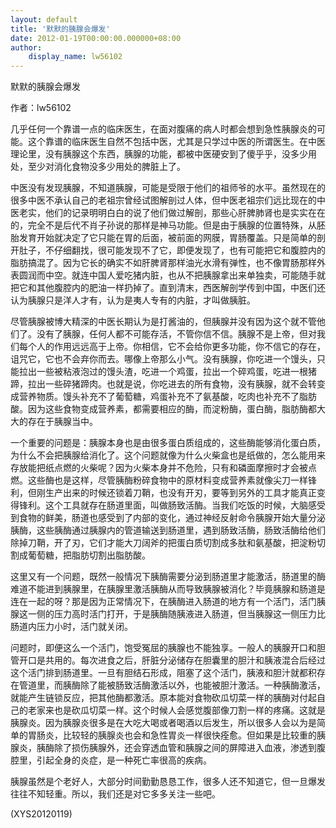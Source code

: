 ```yaml
---
layout: default
title: '默默的胰腺会爆发'
date: 2012-01-19T00:00:00.000000+08:00
author:
    display_name: lw56102
---
```


默默的胰腺会爆发

作者：lw56102

几乎任何一个靠谱一点的临床医生，在面对腹痛的病人时都会想到急性胰腺炎的可能。这个靠谱的临床医生自然不包括中医，尤其是只学过中医的所谓医生。在中医理论里，没有胰腺这个东西，胰腺的功能，都被中医硬安到了傻乎乎，没多少用处，至少对消化食物没多少用处的脾脏上了。

中医没有发现胰腺，不知道胰腺，可能是受限于他们的祖师爷的水平。虽然现在的很多中医不承认自己的老祖宗曾经试图解剖过人体，但中医老祖宗们远比现在的中医老实，他们的记录明明白白的说了他们做过解剖，那些心肝脾肺肾也是实实在在的，完全不是后代不肖子孙说的那样是神马功能。但是由于胰腺的位置特殊，从胚胎发育开始就决定了它只能在胃的后面，被前面的网膜，胃肠覆盖。只是简单的剖开肚子，不仔细翻找，很可能发现不了它，即便发现了，也有可能把它和腹腔内的脂肪搞混了。因为它长的确实不如肝脾肾那样油光水滑有弹性，也不像胃肠那样外表圆润而中空。就连中国人爱吃猪内脏，也从不把胰腺拿出来单独卖，可能随手就把它和其他腹腔内的肥油一样扔掉了。直到清末，西医解剖学传到中国，中医们还认为胰腺只是洋人才有，认为是夷人专有的内脏，才叫做胰脏。

尽管胰腺被博大精深的中医长期认为是打酱油的，但胰腺并没有因为这个就不管他们了。没有了胰腺，任何人都不可能存活，不管你信不信。胰腺不是上帝，但对我们每个人的作用远远高于上帝。你相信，它不会给你更多功能，你不信它的存在，诅咒它，它也不会弃你而去。哪像上帝那么小气。没有胰腺，你吃进一个馒头，只能拉出一些被粘液泡过的馒头渣，吃进一个鸡蛋，拉出一个碎鸡蛋，吃进一根猪蹄，拉出一些碎猪蹄肉。也就是说，你吃进去的所有食物，没有胰腺，就不会转变成营养物质。馒头补充不了葡萄糖，鸡蛋补充不了氨基酸，吃肉也补充不了脂肪酸。因为这些食物变成营养素，都需要相应的酶，而淀粉酶，蛋白酶，脂肪酶都大大的存在于胰腺当中。

一个重要的问题是：胰腺本身也是由很多蛋白质组成的，这些酶能够消化蛋白质，为什么不会把胰腺给消化了。这个问题就像为什么火柴盒也是纸做的，怎么能用来存放能把纸点燃的火柴呢？因为火柴本身并不危险，只有和磷面摩擦时才会被点燃。这些酶也是这样，尽管胰酶粉碎食物中的原材料变成营养素就像尖刀一样锋利，但刚生产出来的时候还锁着刀鞘，也没有开刃，要等到另外的工具才能真正变得锋利。这个工具就存在肠道里面，叫做肠致活酶。当我们吃饭的时候，大脑感受到食物的鲜美，肠道也感受到了内部的变化，通过神经反射命令胰腺开始大量分泌胰酶，这些胰酶通过胰腺内的管道输送到肠道里，遇到肠致活酶，肠致活酶给他们除掉刀鞘，开了刃，它们才能大刀阔斧的把蛋白质切割成多肽和氨基酸，把淀粉切割成葡萄糖，把脂肪切割出脂肪酸。

这里又有一个问题，既然一般情况下胰酶需要分泌到肠道里才能激活，肠道里的酶难道不能进到胰腺里，在胰腺里激活胰酶从而导致胰腺被消化？毕竟胰腺和肠道是连在一起的呀？那是因为正常情况下，在胰酶进入肠道的地方有一个活门，活门胰腺这一侧的压力高时活门打开，于是胰酶随胰液进入肠道，但当胰腺这一侧压力比肠道内压力小时，活门就关闭。

问题时，即便这么一个活门，饱受冤屈的胰腺也不能独享。一般人的胰腺开口和胆管开口是共用的。每次进食之后，肝脏分泌储存在胆囊里的胆汁和胰液混合后经过这个活门排到肠道里。一旦有胆结石形成，阻塞了这个活门，胰液和胆汁就都积存在管道里，而胰酶除了能被肠致活酶激活以外，也能被胆汁激活。一种胰酶激活，就能产生链锁反应，把其他酶都激活。原本能对食物砍瓜切菜一样的胰酶对付起自己的老家来也是砍瓜切菜一样。这个时候人会感觉腹部像刀割一样的疼痛。这就是胰腺炎。因为胰腺炎很多是在大吃大喝或者喝酒以后发生，所以很多人会以为是简单的胃肠炎，比较轻的胰腺炎也会和急性胃炎一样很快痊愈。但如果是比较重的胰腺炎，胰酶除了损伤胰腺外，还会穿透血管和胰腺之间的屏障进入血液，渗透到腹腔里，引起全身的炎症，是一种死亡率很高的疾病。

胰腺虽然是个老好人，大部分时间勤勤恳恳工作，很多人还不知道它，但一旦爆发往往不知轻重。所以，我们还是对它多多关注一些吧。

(XYS20120119)

